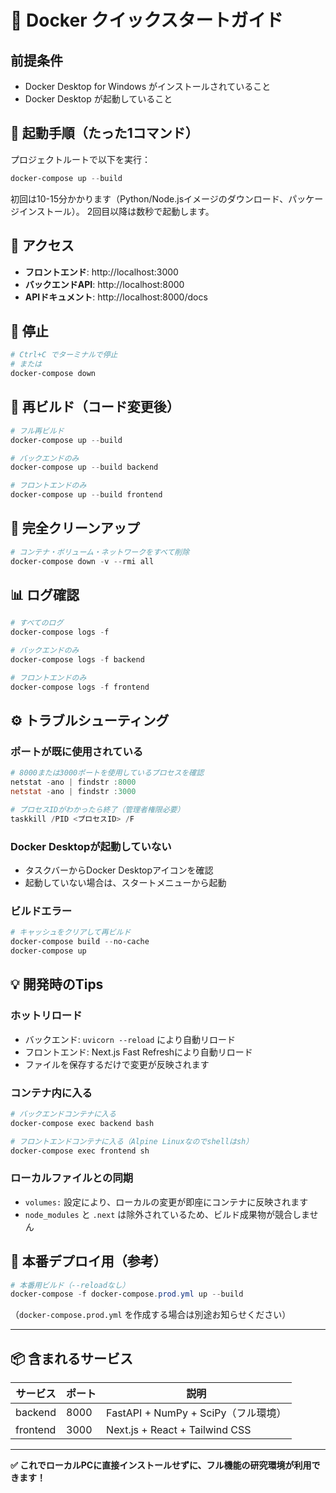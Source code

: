 # 🐳 Docker クイックスタートガイド

## 前提条件

- Docker Desktop for Windows がインストールされていること
- Docker Desktop が起動していること

## 🚀 起動手順（たった1コマンド）

プロジェクトルートで以下を実行：

```powershell
docker-compose up --build
```

初回は10-15分かかります（Python/Node.jsイメージのダウンロード、パッケージインストール）。
2回目以降は数秒で起動します。

## 📱 アクセス

- **フロントエンド**: http://localhost:3000
- **バックエンドAPI**: http://localhost:8000
- **APIドキュメント**: http://localhost:8000/docs

## 🛑 停止

```powershell
# Ctrl+C でターミナルで停止
# または
docker-compose down
```

## 🔄 再ビルド（コード変更後）

```powershell
# フル再ビルド
docker-compose up --build

# バックエンドのみ
docker-compose up --build backend

# フロントエンドのみ
docker-compose up --build frontend
```

## 🧹 完全クリーンアップ

```powershell
# コンテナ・ボリューム・ネットワークをすべて削除
docker-compose down -v --rmi all
```

## 📊 ログ確認

```powershell
# すべてのログ
docker-compose logs -f

# バックエンドのみ
docker-compose logs -f backend

# フロントエンドのみ
docker-compose logs -f frontend
```

## ⚙️ トラブルシューティング

### ポートが既に使用されている

```powershell
# 8000または3000ポートを使用しているプロセスを確認
netstat -ano | findstr :8000
netstat -ano | findstr :3000

# プロセスIDがわかったら終了（管理者権限必要）
taskkill /PID <プロセスID> /F
```

### Docker Desktopが起動していない

- タスクバーからDocker Desktopアイコンを確認
- 起動していない場合は、スタートメニューから起動

### ビルドエラー

```powershell
# キャッシュをクリアして再ビルド
docker-compose build --no-cache
docker-compose up
```

## 💡 開発時のTips

### ホットリロード

- バックエンド: `uvicorn --reload` により自動リロード
- フロントエンド: Next.js Fast Refreshにより自動リロード
- ファイルを保存するだけで変更が反映されます

### コンテナ内に入る

```powershell
# バックエンドコンテナに入る
docker-compose exec backend bash

# フロントエンドコンテナに入る（Alpine Linuxなのでshellはsh）
docker-compose exec frontend sh
```

### ローカルファイルとの同期

- `volumes:` 設定により、ローカルの変更が即座にコンテナに反映されます
- `node_modules` と `.next` は除外されているため、ビルド成果物が競合しません

## 🎯 本番デプロイ用（参考）

```powershell
# 本番用ビルド（--reloadなし）
docker-compose -f docker-compose.prod.yml up --build
```

（`docker-compose.prod.yml` を作成する場合は別途お知らせください）

---

## 📦 含まれるサービス

| サービス | ポート | 説明 |
|---------|--------|------|
| backend | 8000 | FastAPI + NumPy + SciPy（フル環境） |
| frontend | 3000 | Next.js + React + Tailwind CSS |

---

**✅ これでローカルPCに直接インストールせずに、フル機能の研究環境が利用できます！**
